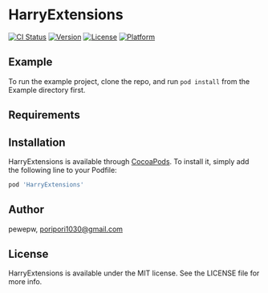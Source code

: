 # HarryExtensions

[![CI Status](https://img.shields.io/travis/pewepw/HarryExtensions.svg?style=flat)](https://travis-ci.org/pewepw/HarryExtensions)
[![Version](https://img.shields.io/cocoapods/v/HarryExtensions.svg?style=flat)](https://cocoapods.org/pods/HarryExtensions)
[![License](https://img.shields.io/cocoapods/l/HarryExtensions.svg?style=flat)](https://cocoapods.org/pods/HarryExtensions)
[![Platform](https://img.shields.io/cocoapods/p/HarryExtensions.svg?style=flat)](https://cocoapods.org/pods/HarryExtensions)

## Example

To run the example project, clone the repo, and run `pod install` from the Example directory first.

## Requirements

## Installation

HarryExtensions is available through [CocoaPods](https://cocoapods.org). To install
it, simply add the following line to your Podfile:

```ruby
pod 'HarryExtensions'
```

## Author

pewepw, poripori1030@gmail.com

## License

HarryExtensions is available under the MIT license. See the LICENSE file for more info.
